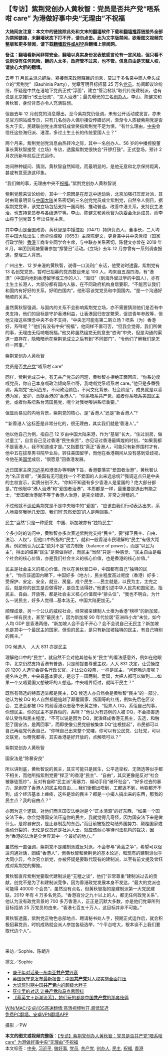  <h2>【专访】紫荆党创办人黄秋智：党员是否共产党“唔系咁 care” 为港做好事中央“无理由”不祝福</h2> <p class="notice"><b>大陆网友注意：本文中的链接除此处和文末的<a href="https://github.com/bannedbook/fanqiang" >翻墙</a>软件下载和<a href="https://github.com/killgcd/justmysocks/blob/master/README.md">翻墙推荐</a>链接外全部为禁网链接，未翻墙状态下打不开，请勿点击。此为文字版禁闻，欲看图文视频完整版和更多禁闻，请下载<a href="https://github.com/bannedbook/fanqiang">翻墙软件或APP</a>后翻墙上禁闻网。</p><p>备注：翻墙看新闻非常安全，翻墙以真实身份发表敏感言论有一定风险，但只看不说则没有任何风险，翻的人太多，政府管不过来，也不管。信息自由是天赋人权，请放心大胆的翻墙。</b></p>  <div class="entry">  <p>去年 11 月<a href="https://www.bannedbook.org/bnews/tag/%e6%b0%91%e4%b8%bb/" class="st_tag internal_tag" rel="tag" title="标签 民主 下的日志">民主</a>派总辞后，紧接而来政圈瞩目的消息，莫过于多名亲中商人牵头成立的“紫荆党”（Bauhinia Party），党章写明目标招募 25 万名<a href="https://www.bannedbook.org/bnews/tag/%E5%85%9A%E5%91%98/" class="st_tag internal_tag" rel="tag" title="标签 党员 下的日志">党员</a>。坊间即议论纷纷，怀疑是中共在港地下党员正式“浮面”，建立“管治梯队”取代传统建制派，也有说是北京推行“改土归流”、“京人治港”；最先曝光的三名<a href="https://www.bannedbook.org/bnews/tag/%E5%88%9B%E5%8A%9E%E4%BA%BA/" class="st_tag internal_tag" rel="tag" title="标签 创办人 下的日志">创办人</a>，李山、陈健文和黄秋智，身份背景亦令人充满联想。</p> <p>但自去年 12 月创党的消息爆出，至今紫荆党仍低调，未有公开活动或发言，亦未见官方网站或专页，只有几名创办人偶尔接受传媒访问，渐渐令人质疑紫荆党是否名大于实，民建联创党主席曾钰成曾笑指紫荆党不足为惧，“有什么理由，<a href="https://www.bannedbook.org/bnews/tag/%E4%B8%AD%E5%A4%AE/" class="st_tag internal_tag" rel="tag" title="标签 中央 下的日志">中央</a>会信任这些海归派、港漂，多过土生土长的传统爱国人士？”</p> <p>两个月来，紫荆党创党消息由热转冷之际，其中一名创办人、56 岁的中播控股董事长黄秋智接受《立场》专访，透露紫荆党很快会“开锣打鼓”，正式登场，预计 2 月农历新年前后正式运作。</p> <p>坊间种种疑问、猜测，黄秋智自然知晓，而最明显的，是他无意和北京保持距离，甚或有意营造这印象。</p> <p>“我们做的事，无理由中央不<a href="https://www.bannedbook.org/bnews/tag/%E7%A5%9D%E7%A6%8F/" class="st_tag internal_tag" rel="tag" title="标签 祝福 下的日志">祝福</a>。”紫荆党创办人黄秋智说</p> <p>紫荆党惹来议论纷纷，其中一个原因是在反送中运动后，北京加强打压反对派，其时由背景明显与<span class='wp_keywordlink_affiliate'><a href="https://www.bannedbook.org/" title="中国" target="_blank">中国</a></span><span class='wp_keywordlink_affiliate'><a href="https://www.bannedbook.org/" title="大陆" target="_blank">大陆</a></span>关系密切的三名创党党员成立紫荆党，自然令人侧目，据紫荆党党章，该党立场包括支持一国两制、推动普选、改善中港关系，支持民主法治，也支持党员参与各级选举等。李山、陈健文和黄秋智为执委会永远成员，而李山将于创党首 5 年出任党主席。</p> <p>其中李山是全国政协，黄秋智是中播控股（0471）持牌负责人、董事长，二人均在中国大陆出生；而卓悦控股（0653）主席陈健文，更身兼中共中央党校（国家行政学院）<a href="https://www.bannedbook.org/bnews/tag/%e9%a6%99%e6%b8%af/" class="st_tag internal_tag" rel="tag" title="标签 香港 下的日志">香港</a>工商专业同学会主席，与中联办关系密切，陈健文亦曾在 2019 年 8 月，率团到观塘警署参加“撑警日”活动。《立场》去年 12 月亦曾有一系列调查报道，整理三人背景。</p> <p>广州出生、12 岁来港的黄秋智，说得一口流利广东话，他受访时透露，紫荆党有 13 名创党党员，暂时已招募的党员数目未足 100 人，均来自五湖四海，有“港漂”（中国内地到香港留学或工作的人）、“海归”（到海外留过学的中国人），亦有土生土长港人，大部分都有国内人脉，在不同政府机构身居要职，“不能否认我们和国内有好好的关系，好明白国内”，他形容该党党员和中国国内，“是一个沟通好畅顺的关系。”</p>  <p>虽然黄秋智强调，与国内的关系不会影响紫荆党立场，亦不需要猜测他们是否有中央支持，他们的目标是守护香港利益，让香港回归安定繁荣，促进青年参政等，但他又指这些理念中央不会不支持，“中央怎可能有第二啲立场？唔系（为）香港好，系咩呢？”他们有没有中央“祝福”，他同样不置可否，“但我会觉得，我们所做的事，无理由无佢哋嘅祝福。”他又称虽然组党无刻意去“咨询”中央，但是沟通的渠道一直存在，隐晦暗示在紫荆党成立之后有到“不同部门”，“令他们了解我们是怎样一回事。”</p> <p>紫荆党创办人黄秋智</p> <p>党员是否<a href="https://www.bannedbook.org/bnews/tag/%e5%85%b1%e4%ba%a7%e5%85%9a/" class="st_tag internal_tag" rel="tag" title="标签 共产党 下的日志">共产党</a>“唔系咁 care”</p> <p>同样，紫荆党成员中，有无共产党员的问题，黄秋智亦拒绝正面回应，“你系边度嘅党员，你自己本身嘅政治倾向系乜嘢，我哋嘅党系唔系咁 care。”他只是多番强调，紫荆党“无问西东，不问政治颜色，不问文化背景、社会阶层”，成员就是以香港为家，爱护、贡献香港的“香港人”，“你系唔系共产党，或者你系唔系美国民主党，或者你系唔系台湾国民党，呢个对我哋嚟讲系唔重要。”</p> <p>但显而易见的内地背景，紫荆党的核心，是“香港人”还是“新香港人”?</p> <p>“‘新香港人’这标签是非常分化的，很无理由，其实我们就是‘香港人’。”</p> <p>他以他自己为例，指自己 12 岁由中国大陆来港，作为“基层”长大，“住过㓥房，做过童工”，自言自己见过香港“民生疾苦”，亦见证过香港最辉煌的时刻，“如果我都不是香港人，我不知道谁才是。”又指要找“真正”香港人，可能只有新界围村才有，他中五在拔萃男书院毕业后，转往美国留学，而他在香港期间从没有感到受歧视，令他在美<span class='wp_keywordlink'><a href="https://www.bannedbook.org/forum24/" title="国学传统文化禁书" target="_blank">国学</a></span>成后，“很愿意”回香港发展。</p> <p>近日国家主席<a href="https://www.bannedbook.org/bnews/tag/%e4%b9%a0%e8%bf%91%e5%b9%b3/" class="st_tag internal_tag" rel="tag" title="标签 习近平 下的日志">习近平</a>和港澳办等明确下旨，香港要落实“爱国者治港”，黄秋智认为“名正言顺”，“美国有无可能找一个不爱国的人出来选总统?”强调这点只是中央的主权宣示，实质分别不大，“你知不知道有多少香港人是爱国的？绝大部分都是。”在他眼中“港人治港”和“爱国者治港”，本质都是一样，最重要是选出有能之士，“爱国者治港就不等于香港人治港，是完全错误、非常之滑稽的。”</p>  <p>不过他就不<span class='wp_keywordlink_affiliate'><a href="https://www.bannedbook.org/bnews/comments/" title="新闻评论" target="_blank">评论</a></span>紫荆党是不是中央眼中的“爱国”，“应该由我们行动表达出来，系人哋嘉奖我哋几爱国，我们同‘忽然爱国’的人是两回事。”</p> <p>民主“当然”只是一种感觉   中国、新加坡亦有“独特民主”</p> <p>个多小时的访问中，黄秋智亦多次表述紫荆党支持“民主”，要“捍卫民主、自由、法治、人权”，但他口中所指的“民主”，就和一般香港市民理解的“民主”有很大距离，例如他认为民主“绝对不是”权力制衡（balance of power），而是“以民为主”，得出的结果“民生”是否做得好，而民主“当然”只是一种感觉，“民主自由是每个社会的核心价值，亦是我们社会主义的核心价值，也是香港的核心价值。”</p> <p>民主是社会主义的核心价值，所以在黄秋智口中，中国都有自己“独特的民主”，“你应该返国内睇下，中国好多（地方），民主程度高过呢度（香港）好多：受保护、安定、安全，就业、房屋，成个民生……民主就是，以民为主，主完之后，就是你的民生是否做得好，是否生活得好。”他更引述中华人民共和国宪法，指民主、自由、开放等，都是社会主义核心价值观中“排头位”，“我也不明白，为什么一说民主，好多人觉得…基本法无，中国大陆更加无。”</p> <p>顺理成章，另一个公认的威权社会，经常被亲建制人士推为香港“榜样”的新加玻，都一样有民主，甚至“最民主”，因为新加坡 90 年代位居“亚洲四小龙”末位，如今人均 GDP 是香港两倍，“新加坡人会不会不开心？会不会说自己无民主？新加坡也是其中一个最民主的国家，但佢的民主，是只有新加坡独特的民主，有自己特别的民主。”</p> <p>DQ 候选人    人大 831 亦是民主</p> <p>理解他口中的“民主”，就自然不会对他其他有关“民主”的看法感意外，例如在他眼中，北京仍然支持香港有普选，只是前提要尊重主权，人大 831 决定，让受操控的 1200 人选举会提名行政长官，才让公众投票，一样是民主，“问题喺边度呢？提名咗之后，中央最基本要求，是忠于一国两制、爱国，大把人都可以做到……如果一个又唔爱国又想破坏的人想选，中央唔畀佢过，就叫不民主？”</p> <p>既然有筛选的特首选举都是民主，DQ 候选人亦自然会是黄秋智“民主”的一部分，他认为被 DQ 的人自然都是逾越了颠覆国家、叛国等的红线，例如先后在区议会、立法会都被 DQ 的前香港众志秘书长黄之锋，“佢畀人 DQ，系佢自己的事，你想民主，你的民主不是靠佢的，系咪？”他认为有违例的人被 DQ，不会损害选举认受性和民主程度，“不可以说是因为 DQ，就演绎成香港无民主，去选，和触犯了国安法，是两回事”，而即使像公民党般被集体 DQ“连根拔起”，市民都可以自己再组党代表自己，“你咪自己出来整个党囉，你可以有公民党、公社党，可以文联党，乜嘢党都得，其实香港是好开放的，点解唔可以？”</p>  <p>紫荆党创办人黄秋智</p> <p>国安法是“除暴安良”</p> <p>所以讲到底，黄秋智说的民主，其实可能只是民生，公平选举权、无筛选等似乎都不相关，而他所指紫荆党要“捍卫”的香港“民主”、“自由”，其实更像是反对“社会被暴徒揽炒”，反对有自称“民主派”用暴力、煽动手段“破坏社会”，“好多过去的暴力，是<span class='wp_keywordlink'><a href="https://www.bannedbook.org/forum2/topic21.html" title="《剥夺》 黄建民 著" target="_blank">剥夺</a></span>了香港人的民主和自由……我们街都出唔到，工都返不到，地铁都开不到，成个经济基本上瘫痪，这些是谁的民主？都是一小撮人搞出来的东西，那我的民主点？我的自由点？”</p> <p>亦因为这个逻辑，对他们而言国安法绝对是个“正本清源”的好东西，“如果一个国安法下来，你会觉得国安法压迫你的民主，我就觉得几奇怪，因为国安法下来是做什么，是除暴安良，是止暴制乱的东西。”而目前被指控勾结外国势力、颠覆国家或煽动分裂的，无论是议员还是社运人士，就应该耐心等待司法机构的裁决，因为“香港的法治是全世界其中一个最好的地方。”</p> <p>虽然他一直强调，紫荆党不是建制派或反对派，不会参与“黄蓝之争”，希望可以促进沟通对话，团结“香港人”，但黄秋智和紫荆党的基本论述，和现有的建制派似乎大同小异，今次另立新党，亦被怀疑是要取代现有的建制派，以至有前文提及曾钰成对紫荆党的揶揄。</p> <p>黄秋智直斥紫荆党要取代建制派是“无稽之谈”，他们“非常尊重”建制派过去的贡献，创党不是为了和建制派竞争，因为香港政党发展本身不发达，“最大的党派也可能得 40000 个会员”，虽然没有点名，但黄秋智指的是建制派第一大党民建联，2019 年有 4 万多名党员。“香港百分之九十以上的人，都无任何政党关系”，他认为没有政党背景的 700 多万香港人，正正是沉默大多数，亦是他们党章所列目标招纳 25 万党员的由来，“香港七百五十万人，这目标并非不可能。”</p> <p>黄秋智透露，紫荆党正物色总部地点、聘请秘书处人手，预期正式运作后，就会积极招募党员，时机成熟就会派人参加各级选举，“个平台咁大，根本谈不上我们要取代边个人”。</p> <p> </p>  <p>采访／Sophie、陈朗升</p> <p>撰文／Sophie</p> <ul class='op-related-articles' title='相关阅读'> <li><a href='https://www.bannedbook.org/bnews/baitai/20210130/1478126.html' target='_blank'>庚子年对话录--东南亚<b>共产党</b>兴衰</a></li> <li><a href='https://www.bannedbook.org/bnews/headline/20210129/1477113.html' target='_blank'>英国保守党发布最新报告：中国<b>共产党</b>对人权实施全面打压</a></li> <li><a href='https://www.bannedbook.org/bnews/lifebaike/20210128/1476465.html' target='_blank'>大饥荒时期中国<b>共产党</b>内的超级大胖子</a></li> <li><a href='https://www.bannedbook.org/bnews/headline/20210128/1476325.html' target='_blank'>死牢里的对话 让<b>共产党</b>和马克思颤抖</a></li> <li><a href='https://www.bannedbook.org/bnews/taiwannews/20210127/1476109.html' target='_blank'>【蔡英文＋新潮流系】，她们玩的都是中国<b>共产党</b>的那套伎俩</a></li> </ul> <p class="texttj"> <a href="https://github.com/bannedbook/fanqiang/wiki/V2ray%E6%9C%BA%E5%9C%BA" target="_blank">WIN/MAC/安卓/iOS高速翻墙:高清视频秒开,超低延迟</a><br/> <a href="https://github.com/bannedbook/fanqiang/wiki/%E7%A6%81%E9%97%BB%E7%BD%91%E5%AE%89%E5%8D%93%E7%BF%BB%E5%A2%99%E6%96%B0%E9%97%BBAPP" target="_blank">免费PC翻墙、安卓VPN翻墙APP</a></p><p>摄影 ／PW</p><a name='sharetosocial'></a>       <div><b>本文的图文或视频完整版</b>：<a href='https://www.bannedbook.org/bnews/comments/20210201/1479344.html'>【专访】紫荆党创办人黄秋智：党员是否共产党“唔系咁 care” 为港做好事中央“无理由”不祝福</a></div>  </div><!--END ENTRY--> <div class="postfooter"> <div>本文标签：<a href="https://www.bannedbook.org/bnews/tag/%E4%B8%AD%E5%A4%AE/" rel="tag">中央</a>, <a href="https://www.bannedbook.org/bnews/tag/%e4%b9%a0%e8%bf%91%e5%b9%b3/" rel="tag">习近平</a>, <a href="https://www.bannedbook.org/bnews/tag/%E5%81%9A%E5%A5%BD%E4%BA%8B/" rel="tag">做好事</a>, <a href="https://www.bannedbook.org/bnews/tag/%E5%85%9A%E5%91%98/" rel="tag">党员</a>, <a href="https://www.bannedbook.org/bnews/tag/%e5%85%b1%e4%ba%a7%e5%85%9a/" rel="tag">共产党</a>, <a href="https://www.bannedbook.org/bnews/tag/%E5%88%9B%E5%8A%9E%E4%BA%BA/" rel="tag">创办人</a>, <a href="https://www.bannedbook.org/bnews/tag/%e6%b0%91%e4%b8%bb/" rel="tag">民主</a>, <a href="https://www.bannedbook.org/bnews/tag/%E7%A5%9D%E7%A6%8F/" rel="tag">祝福</a>, <a href="https://www.bannedbook.org/bnews/tag/%e9%a6%99%e6%b8%af/" rel="tag">香港</a></div>  </div><!--END POSTFOOTER--> 